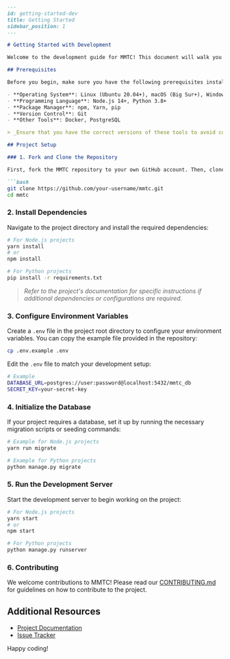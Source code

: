 ```md
---
id: getting-started-dev
title: Getting Started
sidebar_position: 1
---

# Getting Started with Development

Welcome to the development guide for MMTC! This document will walk you through the process of setting up your development environment, understanding the project structure, and getting started with coding, testing, and contributing.

## Prerequisites

Before you begin, make sure you have the following prerequisites installed on your development machine:

- **Operating System**: Linux (Ubuntu 20.04+), macOS (Big Sur+), Windows 10+
- **Programming Language**: Node.js 14+, Python 3.8+
- **Package Manager**: npm, Yarn, pip
- **Version Control**: Git
- **Other Tools**: Docker, PostgreSQL

> _Ensure that you have the correct versions of these tools to avoid compatibility issues._

## Project Setup

### 1. Fork and Clone the Repository

First, fork the MMTC repository to your own GitHub account. Then, clone your fork to your local development machine:

```bash
git clone https://github.com/your-username/mmtc.git
cd mmtc
```

### 2. Install Dependencies

Navigate to the project directory and install the required dependencies:

```bash
# For Node.js projects
yarn install
# or
npm install

# For Python projects
pip install -r requirements.txt
```

> _Refer to the project's documentation for specific instructions if additional dependencies or configurations are required._

### 3. Configure Environment Variables

Create a `.env` file in the project root directory to configure your environment variables. You can copy the example file provided in the repository:

```bash
cp .env.example .env
```

Edit the `.env` file to match your development setup:

```bash
# Example
DATABASE_URL=postgres://user:password@localhost:5432/mmtc_db
SECRET_KEY=your-secret-key
```

### 4. Initialize the Database

If your project requires a database, set it up by running the necessary migration scripts or seeding commands:

```bash
# Example for Node.js projects
yarn run migrate

# Example for Python projects
python manage.py migrate
```

### 5. Run the Development Server

Start the development server to begin working on the project:

```bash
# For Node.js projects
yarn start
# or
npm start

# For Python projects
python manage.py runserver
```

### 6. Contributing

We welcome contributions to MMTC! Please read our [CONTRIBUTING.md](CONTRIBUTING.md) for guidelines on how to contribute to the project.

## Additional Resources

- [Project Documentation](https://github.com/your-username/mmtc/wiki)
- [Issue Tracker](https://github.com/your-username/mmtc/issues)

Happy coding!
```
